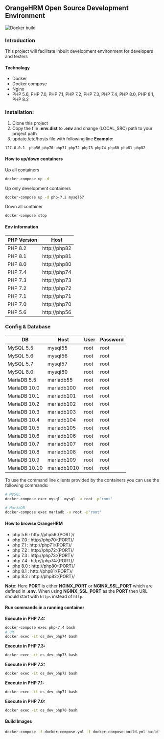 ## OrangeHRM Open Source Development Environment

![Docker build](https://github.com/orangehrm/orangehrm-os-dev-environment/workflows/Docker%20build/badge.svg)

### Introduction
This project will facilitate inbuilt development environment for developers and testers 

#### Technology 
 - Docker
 - Docker compose 
 - Nginx
 - PHP 5.6, PHP 7.0, PHP 7.1, PHP 7.2, PHP 7.3, PHP 7.4, PHP 8.0, PHP 8.1, PHP 8.2

### Installation:
 1. Clone this project
 1. Copy the file __.env.dist__ to __.env__ and change (LOCAL_SRC) path to your project path
 1. update /etc/hosts file with following line
 __Example:__
 ```bash
 127.0.0.1	php56 php70 php71 php72 php73 php74 php80 php81 php82
 ```
#### How to up/down containers 
Up all containers
```bash
docker-compose up -d
```

Up only development containers 
```bash
docker-compose up -d php-7.2 mysql57
```
 
Down all container
```bash
docker-compose stop
```
#### Env information 

| PHP Version  | Host | 
| ------------- | ------------- |
| PHP 8.2  | http://php82  |
| PHP 8.1  | http://php81  |
| PHP 8.0  | http://php80  |
| PHP 7.4  | http://php74  |
| PHP 7.3  | http://php73  | 
| PHP 7.2  | http://php72  | 
| PHP 7.1  | http://php71  | 
| PHP 7.0  | http://php70  | 
| PHP 5.6  | http://php56  | 

### Config & Database

| DB  | Host |User  | Password |
| --- | ---- |---- | ------- |
| MySQL 5.5  | mysql55  |root  | root  |
| MySQL 5.6  | mysql56  |root  | root  |
| MySQL 5.7  | mysql57  |root  | root  |
| MySQL 8.0  | mysql80  |root  | root  |
| MariaDB 5.5  | mariadb55  |root  | root  |
| MariaDB 10.0  | mariadb100  |root  | root  |
| MariaDB 10.1  | mariadb101  |root  | root  |
| MariaDB 10.2  | mariadb102  |root  | root  |
| MariaDB 10.3  | mariadb103  |root  | root  |
| MariaDB 10.4  | mariadb104  |root  | root  |
| MariaDB 10.5  | mariadb105  |root  | root  |
| MariaDB 10.6  | mariadb106  |root  | root  |
| MariaDB 10.7  | mariadb107  |root  | root  |
| MariaDB 10.8  | mariadb108  |root  | root  |
| MariaDB 10.9  | mariadb109  |root  | root  |
| MariaDB 10.10  | mariadb1010  |root  | root  |


To use the command line clients provided by the containers you can use the following commands:

```bash
# MySQL
docker-compose exec mysql` mysql -u root -p"root"

# MariaDB
docker-compose exec mariadb -u root -p"root"
```

#### How to browse OrangeHRM

- php 5.6 : http://php56:{PORT}/
- php 7.0 : http://php70:{PORT}/
- php 7.1 : http://php71:{PORT}/
- php 7.2 : http://php72:{PORT}/
- php 7.3 : http://php73:{PORT}/
- php 7.4 : http://php74:{PORT}/
- php 8.0 : http://php80:{PORT}/
- php 8.1 : http://php81:{PORT}/
- php 8.2 : http://php82:{PORT}/

__Note:__ Here __PORT__ is either __NGINX_PORT__ or __NGINX_SSL_PORT__ which are defined in __.env__. When using __NGINX_SSL_PORT__ as the __PORT__ then URL should start with `https` instead of `http`.

#### Run commands in a running container
__Execute in PHP 7.4:__
```bash
docker-compose exec php-7.4 bash
# OR
docker exec -it os_dev_php74 bash
```

__Execute in PHP 7.3:__
```bash
docker exec -it os_dev_php73 bash
```

__Execute in PHP 7.2:__
```bash
docker exec -it os_dev_php72 bash
```

__Execute in PHP 7.1:__
```bash
docker exec -it os_dev_php71 bash
```

__Execute in PHP 7.0:__
```bash
docker exec -it os_dev_php70 bash
```

#### Build Images
```bash
docker-compose -f docker-compose.yml -f docker-compose-build.yml build nginx
```
